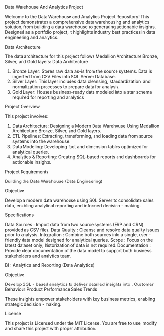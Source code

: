 Data Warehouse And Analytics Project

Welcome to the Data Warehouse and Analytics Project Repository!
This project demonstrates a comprehensive data warehousing and analytics solution, from building a data warehouse to generating actionable insights. 
Designed as a portfolio project, it highlights industry best practices in data engineering and analytics.


Data Architecture

The data architecture for this project follows Medallion Architecture Bronze, Silver, and Gold layers: Data Architecture

1. Bronze Layer: Stores raw data as-is from the source systems. Data is ingested from CSV Files into SQL Server Database.
2. Silver Layer: This layer includes data cleansing, standardization, and normalization processes to prepare data for analysis.
3. Gold Layer: Houses business-ready data modeled into a star schema required for reporting and analytics

Project Overview

This project involves:

  1. Data Architecture: Designing a Modern Data Warehouse Using Medallion Architecture Bronze, Silver, and Gold layers.
  2. ETL Pipelines: Extracting, transforming, and loading data from source systems into the warehouse.
  3. Data Modeling: Developing fact and dimension tables optimized for analytical queries.
  4. Analytics & Reporting: Creating SQL-based reports and dashboards for actionable insights.


Project Requirements

Building the Data Warehouse (Data Engineering)

Objective 

Develop a modern data warehouse using SQL Server to consolidate sales data, enabling analytical reporting and informed decision - making.

Specifications 

  Data Sources : Import data from two source systems (ERP and CRM) provided as CSV files.
  Data Quality : Cleanse and resolve data quality issues prior to analysis.
  Integration : Combine both sources into a single, user - friendly data model designed for analytical queries.
  Scope : Focus on the latest dataset only; historization of data is not required.
  Documentation : Provide clear documentation of the data model to support both business stakeholders and analytics team.

BI : Analytics and Reporting (Data Analytics)

Objective 

Develop SQL - based analytics to deliver detailed insights into :
  Customer Behaviour
  Product Performance
  Sales Trends

These insights empower stakeholders with key business metrics, enabling strategic decision - making.

License

This project is Licensed under the MIT License. You are free to use, modify and share this project with proper attribution.
